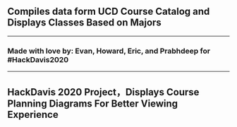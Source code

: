 ## Compiles data form UCD Course Catalog and Displays Classes Based on Majors
---
### Made with love by: Evan, Howard, Eric, and Prabhdeep for #HackDavis2020
---
## HackDavis 2020 Project，Displays Course Planning Diagrams For Better Viewing Experience

